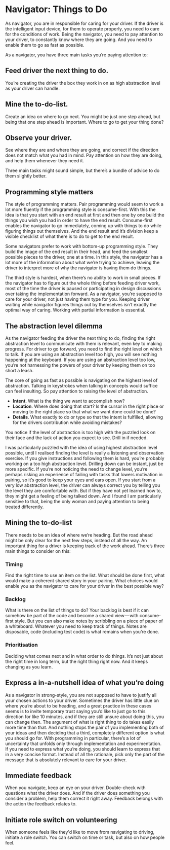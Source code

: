 # Navigator: Things to Do

As navigator, you are in responsible for caring for your driver. If the driver is the intelligent input device, for them to operate properly, you need to care for the conditions of work. Being the navigator, you need to pay attention to your driver, to constantly know where they are going. And you need to enable them to go as fast as possible.

As a navigator, you have three main tasks you’re paying attention to:

## Feed driver the next thing to do.

You’re creating the driver the box they work in on as high abstraction level as your driver can handle.

## Mine the to-do-list.

Create an idea on where to go next. You might be just one step ahead, but being that one step ahead is important. Where to go to get your thing done?

## Observe your driver.

See where they are and where they are going, and correct if the direction does not match what you had in mind. Pay attention on how they are doing, and help them whenever they need it.

Three main tasks might sound simple, but there’s a bundle of advice to do them slightly better.

## Programming style matters

The style of programming matters. Pair programming would seem to work a lot more fluently if the programming style is consume-first. With this the idea is that you start with an end result at first and then one by one build the things you wish you had in order to have the end result. Consume-first enables the navigator to go immediately, coming up with things to do while figuring things out themselves. And the end result and it’s division keep a visible checklist of what there is to do to get to the end result.

Some navigators prefer to work with bottom-up programming style. They build the image of the end result in their head, and feed the smallest possible pieces to the driver, one at a time. In this style, the navigator has a lot more of the information about what we’re trying to achieve, leaving the driver to interpret more of why the navigator is having them do things.

The third style is hardest, when there’s no ability to work in small pieces. If the navigator has to figure out the whole thing before feeding driver work, most of the time the driver is paused or participating in design discussions over taking the implementation forward. As a navigator, you’re supposed to care for your driver, not just having them type for you. Keeping driver waiting while navigator figures things out by themselves isn’t exactly the optimal way of caring. Working with partial information is essential.

## The abstraction level dilemma

As the navigator feeding the driver the next thing to do, finding the right abstraction level to communicate with them is relevant, even key to making progress. For driver to go forward, you need to find the right level on which to talk. If you are using an abstraction level too high, you will see nothing happening at the keyboard. If you are using an abstraction level too low, you’re not harnessing the powers of your driver by keeping them on too short a leash.

The core of going as fast as possible is navigating on the highest level of abstraction. Talking in keystrokes when talking in concepts would suffice can feel insulting. So pay attention to raising the level of abstraction.

  * **Intent**. What is the thing we want to accomplish now?
  * **Location**. Where does doing that start? Is the cursor in the right place or moving to the right place so that what we want done could be done?
  * **Details**. What exactly to do or type so that the intent is fulfilled, allowing for the drivers contribution while avoiding mistakes?

You notice if the level of abstraction is too high with the puzzled look on their face and the lack of action you expect to see. Drill in if needed.

I was particularly puzzled with the idea of using highest abstraction level possible, until I realised finding the level is really a listening and observation exercise. If you give instructions and following them is hard, you’re probably working on a too high abstraction level. Drilling down can be instant, just be more specific. If you’re not noticing the need to change level, you’re perhaps risking an experience of failing with tasks that lowers motivation in pairing, so it’s good to keep your eyes and ears open. If you start from a very low abstraction level, the driver can always correct you by telling you the level they are comfortable with. But if they have not yet learned how to, they might get a feeling of being talked down. And I found I am particularly sensitive to that, being the only woman and paying attention to being treated differently.

## Mining the to-do-list

There needs to be an idea of where we’re heading. But the road ahead might be only clear for the next few steps, instead of all the way. An important thing for a driver is keeping track of the work ahead. There’s three main things to consider on this:

### Timing

Find the right time to use an item on the list. What should be done first, what would make a coherent shared story in your pairing. What choices would enable you as the navigator to care for your driver in the best possible way?

### Backlog

What is there on the list of things to do? Your backlog is best if it can somehow be part of the code and become a shared view — with consume-first style. But you can also make notes by scribbling on a piece of paper of a whiteboard. Whatever you need to keep track of things. Notes are disposable, code (including test code) is what remains when you’re done.

### Prioritisation

Deciding what comes next and in what order to do things. It’s not just about the right time in long term, but the right thing right now. And it keeps changing as you learn.

## Express a in-a-nutshell idea of what you’re doing

As a navigator in strong-style, you are not supposed to have to justify all your chosen actions to your driver. Sometimes the driver has little clue on where you’re about to be heading, and a great practice in these cases seems is to invite temporary trust saying you’d like to just go to this direction for like 10 minutes, and if they are still unsure about doing this, you can change then. The argument of what is right thing to do takes easily more time than that. And nothing stops the pair of you implementing both of your ideas and then deciding that a third, completely different option is what you should go for. With programming in particular, there’s a lot of uncertainty that unfolds only through implementation and experimentation.
If you need to express what you’re doing, you should learn to express that in a very concise format. Instead of all the rationale, pick only the part of the message that is absolutely relevant to care for your driver.

## Immediate feedback

When you navigate, keep an eye on your driver. Double-check with questions what the driver does. And if the driver does something you consider a problem, help them correct it right away. Feedback belongs with the action the feedback relates to.

## Initiate role switch on volunteering

When someone feels like they'd like to move from navigating to driving, initiate a role switch. You can switch on time or task, but also on how people feel.
